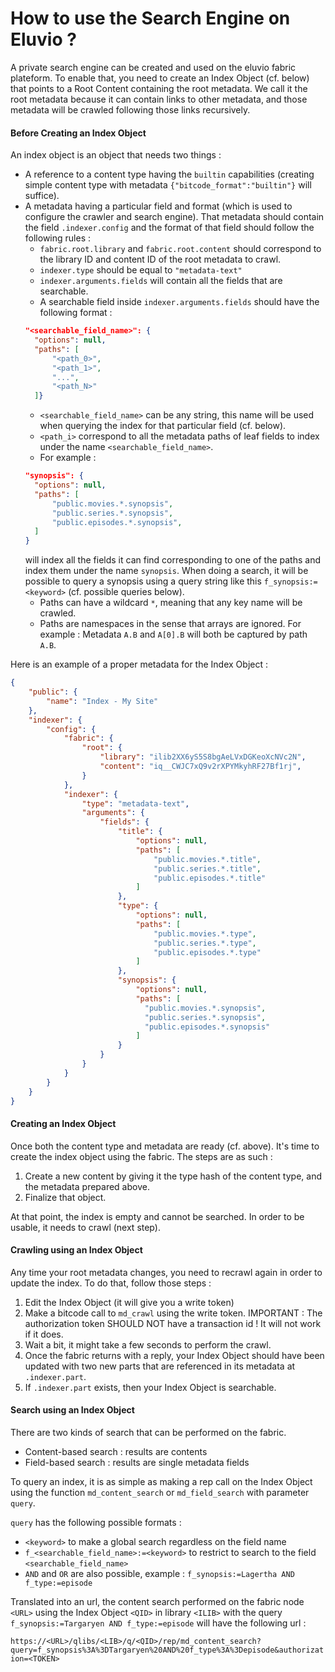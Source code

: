 # How to use the Search Engine on Eluvio ?

A private search engine can be created and used on the eluvio fabric plateform. To enable that, you need to create an Index Object (cf. below) that points to a Root Content containing the root metadata. We call it the root metadata because it can contain links to other metadata, and those metadata will be crawled following those links recursively.

#### Before Creating an Index Object

An index object is an object that needs two things :
* A reference to a content type having the `builtin` capabilities (creating simple content type with metadata `{"bitcode_format":"builtin"}` will suffice).
* A metadata having a particular field and format (which is used to configure the crawler and search engine). That metadata should contain the field `.indexer.config` and the format of that field should follow the following rules :
  * `fabric.root.library` and `fabric.root.content` should correspond to the library ID and content ID of the root metadata to crawl.
  * `indexer.type` should be equal to `"metadata-text"`
  * `indexer.arguments.fields` will contain all the fields that are searchable.
  * A searchable field inside `indexer.arguments.fields` should have the following format :
  ```json
  "<searchable_field_name>": {
    "options": null,
    "paths": [
        "<path_0>",
        "<path_1>",
        "...",
        "<path_N>"
    ]}
  ```
  * `<searchable_field_name>` can be any string, this name will be used when querying the index for that particular field (cf. below).
  * `<path_i>` correspond to all the metadata paths of leaf fields to index under the name `<searchable_field_name>`.
  * For example :
  ```json
  "synopsis": {
    "options": null,
    "paths": [
        "public.movies.*.synopsis",
        "public.series.*.synopsis",
        "public.episodes.*.synopsis",
    ]
  }
  ```
  will index all the fields it can find corresponding to one of the paths and index them under the name `synopsis`. When doing a search, it will be possible to query a synopsis using a query string like this `f_synopsis:=<keyword>` (cf. possible queries below).
  * Paths can have a wildcard `*`, meaning that any key name will be crawled.
  * Paths are namespaces in the sense that arrays are ignored. For example : Metadata `A.B` and `A[0].B` will both be captured by path `A.B`.

Here is an example of a proper metadata for the Index Object :

```json
{
    "public": {
        "name": "Index - My Site"
    },
    "indexer": {
        "config": {
            "fabric": {
                "root": {
                    "library": "ilib2XX6yS5S8bgAeLVxDGKeoXcNVc2N",
                    "content": "iq__CWJC7xQ9v2rXPYMkyhRF27Bf1rj",
                }
            },
            "indexer": {
                "type": "metadata-text",
                "arguments": {
                    "fields": {
                        "title": {
                            "options": null,
                            "paths": [
                                "public.movies.*.title",
                                "public.series.*.title",
                                "public.episodes.*.title"
                            ]
                        },
                        "type": {
                            "options": null,
                            "paths": [
                                "public.movies.*.type",
                                "public.series.*.type",
                                "public.episodes.*.type"
                            ]
                        },
                        "synopsis": {
                            "options": null,
                            "paths": [
                              "public.movies.*.synopsis",
                              "public.series.*.synopsis",
                              "public.episodes.*.synopsis"
                            ]
                        }
                    }
                }
            }
        }
    }
}
```

#### Creating an Index Object

Once both the content type and metadata are ready (cf. above). It's time to create the index object using the fabric. The steps are as such :
1. Create a new content by giving it the type hash of the content type, and the metadata prepared above.
1. Finalize that object.

At that point, the index is empty and cannot be searched. In order to be usable, it needs to crawl (next step).

#### Crawling using an Index Object

Any time your root metadata changes, you need to recrawl again in order to update the index. To do that, follow those steps :
1. Edit the Index Object (it will give you a write token)
1. Make a bitcode call to `md_crawl` using the write token. IMPORTANT : The authorization token SHOULD NOT have a transaction id ! It will not work if it does.
1. Wait a bit, it might take a few seconds to perform the crawl.
1. Once the fabric returns with a reply, your Index Object should have been updated with two new parts that are referenced in its metadata at `.indexer.part`.
1. If `.indexer.part` exists, then your Index Object is searchable.

#### Search using an Index Object

There are two kinds of search that can be performed on the fabric.
* Content-based search : results are contents
* Field-based search : results are single metadata fields

To query an index, it is as simple as making a rep call on the Index Object using the function `md_content_search` or `md_field_search` with parameter `query`.

`query` has the following possible formats :
  * `<keyword>` to make a global search regardless on the field name
  * `f_<searchable_field_name>:=<keyword>` to restrict to search to the field `<searchable_field_name>`
  * `AND` and `OR` are also possible, example : `f_synopsis:=Lagertha AND f_type:=episode`

  Translated into an url, the content search performed on the fabric node `<URL>` using the Index Object `<QID>` in library `<ILIB>` with the query `f_synopsis:=Targaryen AND f_type:=episode` will have the following url :

  `https://<URL>/qlibs/<LIB>/q/<QID>/rep/md_content_search?query=f_synopsis%3A%3DTargaryen%20AND%20f_type%3A%3Depisode&authorization=<TOKEN>`